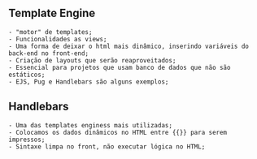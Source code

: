 
## Template Engine
    - "motor" de templates;
    - Funcionalidades as views;
    - Uma forma de deixar o html mais dinâmico, inserindo variáveis do back-end no front-end;
    - Criação de layouts que serão reaproveitados;
    - Essencial para projetos que usam banco de dados que não são estáticos;
    - EJS, Pug e Handlebars são alguns exemplos;


## Handlebars
    - Uma das templates enginess mais utilizadas;   
    - Colocamos os dados dinâmicos no HTML entre {{}} para serem impressos;
    - Sintaxe limpa no front, não executar lógica no HTML;
